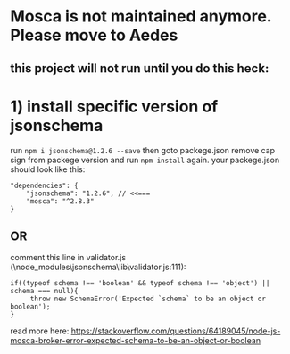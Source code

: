 # Mosca is not maintained anymore. Please move to Aedes


## this project will not run until you do this heck: 

# 1) install specific version of jsonschema

run `npm i jsonschema@1.2.6 --save` then goto packege.json remove cap sign from packege version and run `npm install` again.
your packege.json should look like this: 
```
"dependencies": {
    "jsonschema": "1.2.6", // <<=== 
    "mosca": "^2.8.3"
}
```

## OR

comment this line in validator.js (\node_modules\jsonschema\lib\validator.js:111):
```
if((typeof schema !== 'boolean' && typeof schema !== 'object') || schema === null){
     throw new SchemaError('Expected `schema` to be an object or boolean');
}
```


read more here: https://stackoverflow.com/questions/64189045/node-js-mosca-broker-error-expected-schema-to-be-an-object-or-boolean